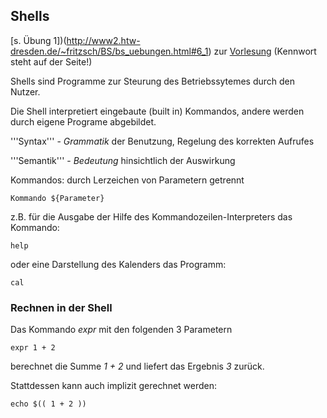 ## Shells

[s. Übung 1])(http://www2.htw-dresden.de/~fritzsch/BS/bs_uebungen.html#6_1) zur [Vorlesung](http://www2.htw-dresden.de/~fritzsch/BS/bsg_script.html) (Kennwort steht auf der Seite!)

Shells sind Programme zur Steurung des Betriebssytemes durch den Nutzer.

Die Shell interpretiert eingebaute (built in) Kommandos, andere werden durch eigene Programe abgebildet.

'''Syntax''' - *Grammatik* der Benutzung, Regelung des korrekten Aufrufes

'''Semantik''' - *Bedeutung* hinsichtlich der Auswirkung

Kommandos: durch Lerzeichen von Parametern getrennt

    Kommando ${Parameter}

z.B. für die Ausgabe der Hilfe des Kommandozeilen-Interpreters das Kommando:

    help

oder eine Darstellung des Kalenders das Programm:

    cal

### Rechnen in der Shell

Das Kommando *expr* mit den folgenden 3 Parametern

    expr 1 + 2
    
berechnet die Summe *1 + 2* und liefert das Ergebnis *3* zurück.

Stattdessen kann auch implizit gerechnet werden:

    echo $(( 1 + 2 ))

